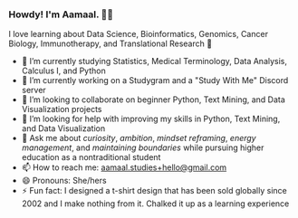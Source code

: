 ### Howdy! I'm Aamaal. 👋🏾

<!--
**aamaalstudies/aamaalstudies** is a ✨ _special_ ✨ repository because its `README.md` (this file) appears on your GitHub profile.
-->

I love learning about Data Science, Bioinformatics, Genomics, Cancer Biology, Immunotherapy, and Translational Research 🧬

- 🌱 I’m currently studying Statistics, Medical Terminology, Data Analysis, Calculus I, and Python
- 🔭 I’m currently working on a Studygram and a "Study With Me" Discord server
- 👯 I’m looking to collaborate on beginner Python, Text Mining, and Data Visualization projects
- 🤔 I’m looking for help with improving my skills in Python, Text Mining, and Data Visualization 
- 💬 Ask me about <em>curiosity</em>, <em>ambition</em>, <em>mindset reframing</em>, <em>energy management</em>, and <em>maintaining boundaries</em> while pursuing higher education as a nontraditional student
- 📫 How to reach me: aamaal.studies+hello@gmail.com
- 😄 Pronouns: She/hers
- ⚡ Fun fact: I designed a t-shirt design that has been sold globally since 2002 and I make nothing from it. Chalked it up as a learning experience

